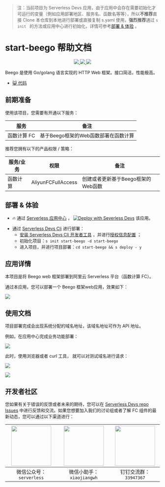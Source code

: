 
> 注：当前项目为 Serverless Devs 应用，由于应用中会存在需要初始化才可运行的变量（例如应用部署地区、服务名、函数名等等），所以**不推荐**直接 Clone 本仓库到本地进行部署或直接复制 s.yaml 使用，**强烈推荐**通过 `s init ` 的方法或应用中心进行初始化，详情可参考[部署 & 体验](#部署--体验) 。

# start-beego 帮助文档
<p align="center" class="flex justify-center">
    <a href="https://www.serverless-devs.com" class="ml-1">
    <img src="http://editor.devsapp.cn/icon?package=start-beego&type=packageType">
  </a>
  <a href="http://www.devsapp.cn/details.html?name=start-beego" class="ml-1">
    <img src="http://editor.devsapp.cn/icon?package=start-beego&type=packageVersion">
  </a>
  <a href="http://www.devsapp.cn/details.html?name=start-beego" class="ml-1">
    <img src="http://editor.devsapp.cn/icon?package=start-beego&type=packageDownload">
  </a>
</p>

<description>

Beego 是使用 Go/golang 语言实现的 HTTP Web 框架。接口简洁，性能极高。

</description>

<codeUrl>

- [:smiley_cat: 代码](https://github.com/zhaohang88/start-beego)

</codeUrl>
<preview>



</preview>


## 前期准备

使用该项目，您需要有开通以下服务：

<service>



| 服务 |  备注  |
| --- |  --- |
| 函数计算 FC |  基于Beego框架的Web函数部署在函数计算 |

</service>

推荐您拥有以下的产品权限 / 策略：
<auth>



| 服务/业务 |  权限 |  备注  |
| --- |  --- |   --- |
| 函数计算 | AliyunFCFullAccess |  创建或者更新基于Beego框架的Web函数 |

</auth>

<remark>



</remark>

<disclaimers>



</disclaimers>

## 部署 & 体验

<appcenter>
   
- :fire: 通过 [Serverless 应用中心](https://fcnext.console.aliyun.com/applications/create?template=start-beego) ，
  [![Deploy with Severless Devs](https://img.alicdn.com/imgextra/i1/O1CN01w5RFbX1v45s8TIXPz_!!6000000006118-55-tps-95-28.svg)](https://fcnext.console.aliyun.com/applications/create?template=start-beego) 该应用。
   
</appcenter>
<deploy>
    
- 通过 [Serverless Devs Cli](https://www.serverless-devs.com/serverless-devs/install) 进行部署：
  - [安装 Serverless Devs Cli 开发者工具](https://www.serverless-devs.com/serverless-devs/install) ，并进行[授权信息配置](https://docs.serverless-devs.com/fc/config) ；
  - 初始化项目：`s init start-beego -d start-beego `
  - 进入项目，并进行项目部署：`cd start-beego && s deploy - y`
   
</deploy>

## 应用详情

<appdetail id="flushContent">

本项目是将 Beego  web 框架部署到阿里云 Serverless 平台（函数计算 FC）。

通过本应用，您可以部署一个 Beego 框架web应用，效果如下：

![](http://image.editor.devsapp.cn/alibaba/xkv59yxZqA6s1Gw8vvEs.png)

</appdetail>

## 使用文档

<usedetail id="flushContent">

项目部署完成会出现系统分配的域名地址，该域名地址可作为 API 地址。

例如，在应用中心完成业务功能部署：

![](http://image.editor.devsapp.cn/alibaba/Z6xiav5SZgEG5i22khhg.png)


此时，使用浏览器或者 curl 工具， 就可以对测试域名进行请求：

![](http://image.editor.devsapp.cn/alibaba/xkv59yxZqA6s1Gw8vvEs.png)

![](http://image.editor.devsapp.cn/alibaba/vdZkiv1xyrxkjGv1blr9.png)

</usedetail>


<devgroup>


## 开发者社区

您如果有关于错误的反馈或者未来的期待，您可以在 [Serverless Devs repo Issues](https://github.com/serverless-devs/serverless-devs/issues) 中进行反馈和交流。如果您想要加入我们的讨论组或者了解 FC 组件的最新动态，您可以通过以下渠道进行：

<p align="center">  

| <img src="https://serverless-article-picture.oss-cn-hangzhou.aliyuncs.com/1635407298906_20211028074819117230.png" width="130px" > | <img src="https://serverless-article-picture.oss-cn-hangzhou.aliyuncs.com/1635407044136_20211028074404326599.png" width="130px" > | <img src="https://serverless-article-picture.oss-cn-hangzhou.aliyuncs.com/1635407252200_20211028074732517533.png" width="130px" > |
| --------------------------------------------------------------------------------------------------------------------------------- | --------------------------------------------------------------------------------------------------------------------------------- | --------------------------------------------------------------------------------------------------------------------------------- |
| <center>微信公众号：`serverless`</center>                                                                                         | <center>微信小助手：`xiaojiangwh`</center>                                                                                        | <center>钉钉交流群：`33947367`</center>                                                                                           |
</p>
</devgroup>